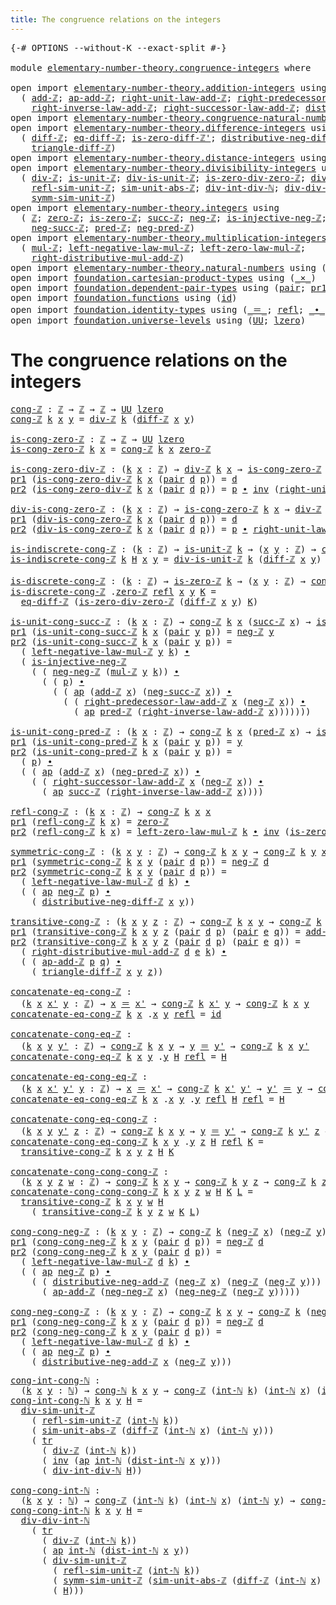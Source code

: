 ```yaml
---
title: The congruence relations on the integers
---
```


<pre class="Agda"><a id="66" class="Symbol">{-#</a> <a id="70" class="Keyword">OPTIONS</a> <a id="78" class="Pragma">--without-K</a> <a id="90" class="Pragma">--exact-split</a> <a id="104" class="Symbol">#-}</a>

<a id="109" class="Keyword">module</a> <a id="116" href="elementary-number-theory.congruence-integers.html" class="Module">elementary-number-theory.congruence-integers</a> <a id="161" class="Keyword">where</a>

<a id="168" class="Keyword">open</a> <a id="173" class="Keyword">import</a> <a id="180" href="elementary-number-theory.addition-integers.html" class="Module">elementary-number-theory.addition-integers</a> <a id="223" class="Keyword">using</a>
  <a id="231" class="Symbol">(</a> <a id="233" href="elementary-number-theory.addition-integers.html#1631" class="Function">add-ℤ</a><a id="238" class="Symbol">;</a> <a id="240" href="elementary-number-theory.addition-integers.html#1908" class="Function">ap-add-ℤ</a><a id="248" class="Symbol">;</a> <a id="250" href="elementary-number-theory.addition-integers.html#2174" class="Function">right-unit-law-add-ℤ</a><a id="270" class="Symbol">;</a> <a id="272" href="elementary-number-theory.addition-integers.html#3044" class="Function">right-predecessor-law-add-ℤ</a><a id="299" class="Symbol">;</a>
    <a id="305" href="elementary-number-theory.addition-integers.html#7811" class="Function">right-inverse-law-add-ℤ</a><a id="328" class="Symbol">;</a> <a id="330" href="elementary-number-theory.addition-integers.html#4142" class="Function">right-successor-law-add-ℤ</a><a id="355" class="Symbol">;</a> <a id="357" href="elementary-number-theory.addition-integers.html#10141" class="Function">distributive-neg-add-ℤ</a><a id="379" class="Symbol">)</a>
<a id="381" class="Keyword">open</a> <a id="386" class="Keyword">import</a> <a id="393" href="elementary-number-theory.congruence-natural-numbers.html" class="Module">elementary-number-theory.congruence-natural-numbers</a> <a id="445" class="Keyword">using</a> <a id="451" class="Symbol">(</a><a id="452" href="elementary-number-theory.congruence-natural-numbers.html#1610" class="Function">cong-ℕ</a><a id="458" class="Symbol">)</a>
<a id="460" class="Keyword">open</a> <a id="465" class="Keyword">import</a> <a id="472" href="elementary-number-theory.difference-integers.html" class="Module">elementary-number-theory.difference-integers</a> <a id="517" class="Keyword">using</a>
  <a id="525" class="Symbol">(</a> <a id="527" href="elementary-number-theory.difference-integers.html#1194" class="Function">diff-ℤ</a><a id="533" class="Symbol">;</a> <a id="535" href="elementary-number-theory.difference-integers.html#1357" class="Function">eq-diff-ℤ</a><a id="544" class="Symbol">;</a> <a id="546" href="elementary-number-theory.difference-integers.html#1640" class="Function">is-zero-diff-ℤ&#39;</a><a id="561" class="Symbol">;</a> <a id="563" href="elementary-number-theory.difference-integers.html#3106" class="Function">distributive-neg-diff-ℤ</a><a id="586" class="Symbol">;</a>
    <a id="592" href="elementary-number-theory.difference-integers.html#2767" class="Function">triangle-diff-ℤ</a><a id="607" class="Symbol">)</a>
<a id="609" class="Keyword">open</a> <a id="614" class="Keyword">import</a> <a id="621" href="elementary-number-theory.distance-integers.html" class="Module">elementary-number-theory.distance-integers</a> <a id="664" class="Keyword">using</a> <a id="670" class="Symbol">(</a><a id="671" href="elementary-number-theory.distance-integers.html#1151" class="Function">dist-int-ℕ</a><a id="681" class="Symbol">)</a>
<a id="683" class="Keyword">open</a> <a id="688" class="Keyword">import</a> <a id="695" href="elementary-number-theory.divisibility-integers.html" class="Module">elementary-number-theory.divisibility-integers</a> <a id="742" class="Keyword">using</a>
  <a id="750" class="Symbol">(</a> <a id="752" href="elementary-number-theory.divisibility-integers.html#2243" class="Function">div-ℤ</a><a id="757" class="Symbol">;</a> <a id="759" href="elementary-number-theory.divisibility-integers.html#5229" class="Function">is-unit-ℤ</a><a id="768" class="Symbol">;</a> <a id="770" href="elementary-number-theory.divisibility-integers.html#5454" class="Function">div-is-unit-ℤ</a><a id="783" class="Symbol">;</a> <a id="785" href="elementary-number-theory.divisibility-integers.html#3279" class="Function">is-zero-div-zero-ℤ</a><a id="803" class="Symbol">;</a> <a id="805" href="elementary-number-theory.divisibility-integers.html#16655" class="Function">div-sim-unit-ℤ</a><a id="819" class="Symbol">;</a>
    <a id="825" href="elementary-number-theory.divisibility-integers.html#12776" class="Function">refl-sim-unit-ℤ</a><a id="840" class="Symbol">;</a> <a id="842" href="elementary-number-theory.divisibility-integers.html#15585" class="Function">sim-unit-abs-ℤ</a><a id="856" class="Symbol">;</a> <a id="858" href="elementary-number-theory.divisibility-integers.html#4298" class="Function">div-int-div-ℕ</a><a id="871" class="Symbol">;</a> <a id="873" href="elementary-number-theory.divisibility-integers.html#4484" class="Function">div-div-int-ℕ</a><a id="886" class="Symbol">;</a>
    <a id="892" href="elementary-number-theory.divisibility-integers.html#13453" class="Function">symm-sim-unit-ℤ</a><a id="907" class="Symbol">)</a>
<a id="909" class="Keyword">open</a> <a id="914" class="Keyword">import</a> <a id="921" href="elementary-number-theory.integers.html" class="Module">elementary-number-theory.integers</a> <a id="955" class="Keyword">using</a>
  <a id="963" class="Symbol">(</a> <a id="965" href="elementary-number-theory.integers.html#2078" class="Function">ℤ</a><a id="966" class="Symbol">;</a> <a id="968" href="elementary-number-theory.integers.html#2321" class="Function">zero-ℤ</a><a id="974" class="Symbol">;</a> <a id="976" href="elementary-number-theory.integers.html#2357" class="Function">is-zero-ℤ</a><a id="985" class="Symbol">;</a> <a id="987" href="elementary-number-theory.integers.html#3662" class="Function">succ-ℤ</a><a id="993" class="Symbol">;</a> <a id="995" href="elementary-number-theory.integers.html#4087" class="Function">neg-ℤ</a><a id="1000" class="Symbol">;</a> <a id="1002" href="elementary-number-theory.integers.html#11558" class="Function">is-injective-neg-ℤ</a><a id="1020" class="Symbol">;</a> <a id="1022" href="elementary-number-theory.integers.html#6033" class="Function">neg-neg-ℤ</a><a id="1031" class="Symbol">;</a> <a id="1033" href="elementary-number-theory.integers.html#2696" class="Function">int-ℕ</a><a id="1038" class="Symbol">;</a>
    <a id="1044" href="elementary-number-theory.integers.html#6784" class="Function">neg-succ-ℤ</a><a id="1054" class="Symbol">;</a> <a id="1056" href="elementary-number-theory.integers.html#3815" class="Function">pred-ℤ</a><a id="1062" class="Symbol">;</a> <a id="1064" href="elementary-number-theory.integers.html#6585" class="Function">neg-pred-ℤ</a><a id="1074" class="Symbol">)</a>
<a id="1076" class="Keyword">open</a> <a id="1081" class="Keyword">import</a> <a id="1088" href="elementary-number-theory.multiplication-integers.html" class="Module">elementary-number-theory.multiplication-integers</a> <a id="1137" class="Keyword">using</a>
  <a id="1145" class="Symbol">(</a> <a id="1147" href="elementary-number-theory.multiplication-integers.html#2230" class="Function">mul-ℤ</a><a id="1152" class="Symbol">;</a> <a id="1154" href="elementary-number-theory.multiplication-integers.html#10574" class="Function">left-negative-law-mul-ℤ</a><a id="1177" class="Symbol">;</a> <a id="1179" href="elementary-number-theory.multiplication-integers.html#3455" class="Function">left-zero-law-mul-ℤ</a><a id="1198" class="Symbol">;</a>
    <a id="1204" href="elementary-number-theory.multiplication-integers.html#9607" class="Function">right-distributive-mul-add-ℤ</a><a id="1232" class="Symbol">)</a>
<a id="1234" class="Keyword">open</a> <a id="1239" class="Keyword">import</a> <a id="1246" href="elementary-number-theory.natural-numbers.html" class="Module">elementary-number-theory.natural-numbers</a> <a id="1287" class="Keyword">using</a> <a id="1293" class="Symbol">(</a><a id="1294" href="elementary-number-theory.natural-numbers.html#1548" class="Datatype">ℕ</a><a id="1295" class="Symbol">)</a>
<a id="1297" class="Keyword">open</a> <a id="1302" class="Keyword">import</a> <a id="1309" href="foundation.cartesian-product-types.html" class="Module">foundation.cartesian-product-types</a> <a id="1344" class="Keyword">using</a> <a id="1350" class="Symbol">(</a><a id="1351" href="foundation-core.cartesian-product-types.html#590" class="Function Operator">_×_</a><a id="1354" class="Symbol">)</a>
<a id="1356" class="Keyword">open</a> <a id="1361" class="Keyword">import</a> <a id="1368" href="foundation.dependent-pair-types.html" class="Module">foundation.dependent-pair-types</a> <a id="1400" class="Keyword">using</a> <a id="1406" class="Symbol">(</a><a id="1407" href="foundation-core.dependent-pair-types.html#588" class="InductiveConstructor">pair</a><a id="1411" class="Symbol">;</a> <a id="1413" href="foundation-core.dependent-pair-types.html#605" class="Field">pr1</a><a id="1416" class="Symbol">;</a> <a id="1418" href="foundation-core.dependent-pair-types.html#617" class="Field">pr2</a><a id="1421" class="Symbol">)</a>
<a id="1423" class="Keyword">open</a> <a id="1428" class="Keyword">import</a> <a id="1435" href="foundation.functions.html" class="Module">foundation.functions</a> <a id="1456" class="Keyword">using</a> <a id="1462" class="Symbol">(</a><a id="1463" href="foundation-core.functions.html#322" class="Function">id</a><a id="1465" class="Symbol">)</a>
<a id="1467" class="Keyword">open</a> <a id="1472" class="Keyword">import</a> <a id="1479" href="foundation.identity-types.html" class="Module">foundation.identity-types</a> <a id="1505" class="Keyword">using</a> <a id="1511" class="Symbol">(</a><a id="1512" href="foundation-core.identity-types.html#1865" class="Function Operator">_＝_</a><a id="1515" class="Symbol">;</a> <a id="1517" href="foundation-core.identity-types.html#1820" class="InductiveConstructor">refl</a><a id="1521" class="Symbol">;</a> <a id="1523" href="foundation-core.identity-types.html#2425" class="Function Operator">_∙_</a><a id="1526" class="Symbol">;</a> <a id="1528" href="foundation-core.identity-types.html#2729" class="Function">inv</a><a id="1531" class="Symbol">;</a> <a id="1533" href="foundation-core.identity-types.html#4003" class="Function">ap</a><a id="1535" class="Symbol">;</a> <a id="1537" href="foundation-core.identity-types.html#5702" class="Function">tr</a><a id="1539" class="Symbol">)</a>
<a id="1541" class="Keyword">open</a> <a id="1546" class="Keyword">import</a> <a id="1553" href="foundation.universe-levels.html" class="Module">foundation.universe-levels</a> <a id="1580" class="Keyword">using</a> <a id="1586" class="Symbol">(</a><a id="1587" href="foundation-core.universe-levels.html#235" class="Primitive">UU</a><a id="1589" class="Symbol">;</a> <a id="1591" href="Agda.Primitive.html#764" class="Primitive">lzero</a><a id="1596" class="Symbol">)</a>
</pre>
# The congruence relations on the integers

<pre class="Agda"><a id="cong-ℤ"></a><a id="1655" href="elementary-number-theory.congruence-integers.html#1655" class="Function">cong-ℤ</a> <a id="1662" class="Symbol">:</a> <a id="1664" href="elementary-number-theory.integers.html#2078" class="Function">ℤ</a> <a id="1666" class="Symbol">→</a> <a id="1668" href="elementary-number-theory.integers.html#2078" class="Function">ℤ</a> <a id="1670" class="Symbol">→</a> <a id="1672" href="elementary-number-theory.integers.html#2078" class="Function">ℤ</a> <a id="1674" class="Symbol">→</a> <a id="1676" href="foundation-core.universe-levels.html#235" class="Primitive">UU</a> <a id="1679" href="Agda.Primitive.html#764" class="Primitive">lzero</a>
<a id="1685" href="elementary-number-theory.congruence-integers.html#1655" class="Function">cong-ℤ</a> <a id="1692" href="elementary-number-theory.congruence-integers.html#1692" class="Bound">k</a> <a id="1694" href="elementary-number-theory.congruence-integers.html#1694" class="Bound">x</a> <a id="1696" href="elementary-number-theory.congruence-integers.html#1696" class="Bound">y</a> <a id="1698" class="Symbol">=</a> <a id="1700" href="elementary-number-theory.divisibility-integers.html#2243" class="Function">div-ℤ</a> <a id="1706" href="elementary-number-theory.congruence-integers.html#1692" class="Bound">k</a> <a id="1708" class="Symbol">(</a><a id="1709" href="elementary-number-theory.difference-integers.html#1194" class="Function">diff-ℤ</a> <a id="1716" href="elementary-number-theory.congruence-integers.html#1694" class="Bound">x</a> <a id="1718" href="elementary-number-theory.congruence-integers.html#1696" class="Bound">y</a><a id="1719" class="Symbol">)</a>

<a id="is-cong-zero-ℤ"></a><a id="1722" href="elementary-number-theory.congruence-integers.html#1722" class="Function">is-cong-zero-ℤ</a> <a id="1737" class="Symbol">:</a> <a id="1739" href="elementary-number-theory.integers.html#2078" class="Function">ℤ</a> <a id="1741" class="Symbol">→</a> <a id="1743" href="elementary-number-theory.integers.html#2078" class="Function">ℤ</a> <a id="1745" class="Symbol">→</a> <a id="1747" href="foundation-core.universe-levels.html#235" class="Primitive">UU</a> <a id="1750" href="Agda.Primitive.html#764" class="Primitive">lzero</a>
<a id="1756" href="elementary-number-theory.congruence-integers.html#1722" class="Function">is-cong-zero-ℤ</a> <a id="1771" href="elementary-number-theory.congruence-integers.html#1771" class="Bound">k</a> <a id="1773" href="elementary-number-theory.congruence-integers.html#1773" class="Bound">x</a> <a id="1775" class="Symbol">=</a> <a id="1777" href="elementary-number-theory.congruence-integers.html#1655" class="Function">cong-ℤ</a> <a id="1784" href="elementary-number-theory.congruence-integers.html#1771" class="Bound">k</a> <a id="1786" href="elementary-number-theory.congruence-integers.html#1773" class="Bound">x</a> <a id="1788" href="elementary-number-theory.integers.html#2321" class="Function">zero-ℤ</a>

<a id="is-cong-zero-div-ℤ"></a><a id="1796" href="elementary-number-theory.congruence-integers.html#1796" class="Function">is-cong-zero-div-ℤ</a> <a id="1815" class="Symbol">:</a> <a id="1817" class="Symbol">(</a><a id="1818" href="elementary-number-theory.congruence-integers.html#1818" class="Bound">k</a> <a id="1820" href="elementary-number-theory.congruence-integers.html#1820" class="Bound">x</a> <a id="1822" class="Symbol">:</a> <a id="1824" href="elementary-number-theory.integers.html#2078" class="Function">ℤ</a><a id="1825" class="Symbol">)</a> <a id="1827" class="Symbol">→</a> <a id="1829" href="elementary-number-theory.divisibility-integers.html#2243" class="Function">div-ℤ</a> <a id="1835" href="elementary-number-theory.congruence-integers.html#1818" class="Bound">k</a> <a id="1837" href="elementary-number-theory.congruence-integers.html#1820" class="Bound">x</a> <a id="1839" class="Symbol">→</a> <a id="1841" href="elementary-number-theory.congruence-integers.html#1722" class="Function">is-cong-zero-ℤ</a> <a id="1856" href="elementary-number-theory.congruence-integers.html#1818" class="Bound">k</a> <a id="1858" href="elementary-number-theory.congruence-integers.html#1820" class="Bound">x</a>
<a id="1860" href="foundation-core.dependent-pair-types.html#605" class="Field">pr1</a> <a id="1864" class="Symbol">(</a><a id="1865" href="elementary-number-theory.congruence-integers.html#1796" class="Function">is-cong-zero-div-ℤ</a> <a id="1884" href="elementary-number-theory.congruence-integers.html#1884" class="Bound">k</a> <a id="1886" href="elementary-number-theory.congruence-integers.html#1886" class="Bound">x</a> <a id="1888" class="Symbol">(</a><a id="1889" href="foundation-core.dependent-pair-types.html#588" class="InductiveConstructor">pair</a> <a id="1894" href="elementary-number-theory.congruence-integers.html#1894" class="Bound">d</a> <a id="1896" href="elementary-number-theory.congruence-integers.html#1896" class="Bound">p</a><a id="1897" class="Symbol">))</a> <a id="1900" class="Symbol">=</a> <a id="1902" href="elementary-number-theory.congruence-integers.html#1894" class="Bound">d</a>
<a id="1904" href="foundation-core.dependent-pair-types.html#617" class="Field">pr2</a> <a id="1908" class="Symbol">(</a><a id="1909" href="elementary-number-theory.congruence-integers.html#1796" class="Function">is-cong-zero-div-ℤ</a> <a id="1928" href="elementary-number-theory.congruence-integers.html#1928" class="Bound">k</a> <a id="1930" href="elementary-number-theory.congruence-integers.html#1930" class="Bound">x</a> <a id="1932" class="Symbol">(</a><a id="1933" href="foundation-core.dependent-pair-types.html#588" class="InductiveConstructor">pair</a> <a id="1938" href="elementary-number-theory.congruence-integers.html#1938" class="Bound">d</a> <a id="1940" href="elementary-number-theory.congruence-integers.html#1940" class="Bound">p</a><a id="1941" class="Symbol">))</a> <a id="1944" class="Symbol">=</a> <a id="1946" href="elementary-number-theory.congruence-integers.html#1940" class="Bound">p</a> <a id="1948" href="foundation-core.identity-types.html#2425" class="Function Operator">∙</a> <a id="1950" href="foundation-core.identity-types.html#2729" class="Function">inv</a> <a id="1954" class="Symbol">(</a><a id="1955" href="elementary-number-theory.addition-integers.html#2174" class="Function">right-unit-law-add-ℤ</a> <a id="1976" href="elementary-number-theory.congruence-integers.html#1930" class="Bound">x</a><a id="1977" class="Symbol">)</a>

<a id="div-is-cong-zero-ℤ"></a><a id="1980" href="elementary-number-theory.congruence-integers.html#1980" class="Function">div-is-cong-zero-ℤ</a> <a id="1999" class="Symbol">:</a> <a id="2001" class="Symbol">(</a><a id="2002" href="elementary-number-theory.congruence-integers.html#2002" class="Bound">k</a> <a id="2004" href="elementary-number-theory.congruence-integers.html#2004" class="Bound">x</a> <a id="2006" class="Symbol">:</a> <a id="2008" href="elementary-number-theory.integers.html#2078" class="Function">ℤ</a><a id="2009" class="Symbol">)</a> <a id="2011" class="Symbol">→</a> <a id="2013" href="elementary-number-theory.congruence-integers.html#1722" class="Function">is-cong-zero-ℤ</a> <a id="2028" href="elementary-number-theory.congruence-integers.html#2002" class="Bound">k</a> <a id="2030" href="elementary-number-theory.congruence-integers.html#2004" class="Bound">x</a> <a id="2032" class="Symbol">→</a> <a id="2034" href="elementary-number-theory.divisibility-integers.html#2243" class="Function">div-ℤ</a> <a id="2040" href="elementary-number-theory.congruence-integers.html#2002" class="Bound">k</a> <a id="2042" href="elementary-number-theory.congruence-integers.html#2004" class="Bound">x</a>
<a id="2044" href="foundation-core.dependent-pair-types.html#605" class="Field">pr1</a> <a id="2048" class="Symbol">(</a><a id="2049" href="elementary-number-theory.congruence-integers.html#1980" class="Function">div-is-cong-zero-ℤ</a> <a id="2068" href="elementary-number-theory.congruence-integers.html#2068" class="Bound">k</a> <a id="2070" href="elementary-number-theory.congruence-integers.html#2070" class="Bound">x</a> <a id="2072" class="Symbol">(</a><a id="2073" href="foundation-core.dependent-pair-types.html#588" class="InductiveConstructor">pair</a> <a id="2078" href="elementary-number-theory.congruence-integers.html#2078" class="Bound">d</a> <a id="2080" href="elementary-number-theory.congruence-integers.html#2080" class="Bound">p</a><a id="2081" class="Symbol">))</a> <a id="2084" class="Symbol">=</a> <a id="2086" href="elementary-number-theory.congruence-integers.html#2078" class="Bound">d</a>
<a id="2088" href="foundation-core.dependent-pair-types.html#617" class="Field">pr2</a> <a id="2092" class="Symbol">(</a><a id="2093" href="elementary-number-theory.congruence-integers.html#1980" class="Function">div-is-cong-zero-ℤ</a> <a id="2112" href="elementary-number-theory.congruence-integers.html#2112" class="Bound">k</a> <a id="2114" href="elementary-number-theory.congruence-integers.html#2114" class="Bound">x</a> <a id="2116" class="Symbol">(</a><a id="2117" href="foundation-core.dependent-pair-types.html#588" class="InductiveConstructor">pair</a> <a id="2122" href="elementary-number-theory.congruence-integers.html#2122" class="Bound">d</a> <a id="2124" href="elementary-number-theory.congruence-integers.html#2124" class="Bound">p</a><a id="2125" class="Symbol">))</a> <a id="2128" class="Symbol">=</a> <a id="2130" href="elementary-number-theory.congruence-integers.html#2124" class="Bound">p</a> <a id="2132" href="foundation-core.identity-types.html#2425" class="Function Operator">∙</a> <a id="2134" href="elementary-number-theory.addition-integers.html#2174" class="Function">right-unit-law-add-ℤ</a> <a id="2155" href="elementary-number-theory.congruence-integers.html#2114" class="Bound">x</a>

<a id="is-indiscrete-cong-ℤ"></a><a id="2158" href="elementary-number-theory.congruence-integers.html#2158" class="Function">is-indiscrete-cong-ℤ</a> <a id="2179" class="Symbol">:</a> <a id="2181" class="Symbol">(</a><a id="2182" href="elementary-number-theory.congruence-integers.html#2182" class="Bound">k</a> <a id="2184" class="Symbol">:</a> <a id="2186" href="elementary-number-theory.integers.html#2078" class="Function">ℤ</a><a id="2187" class="Symbol">)</a> <a id="2189" class="Symbol">→</a> <a id="2191" href="elementary-number-theory.divisibility-integers.html#5229" class="Function">is-unit-ℤ</a> <a id="2201" href="elementary-number-theory.congruence-integers.html#2182" class="Bound">k</a> <a id="2203" class="Symbol">→</a> <a id="2205" class="Symbol">(</a><a id="2206" href="elementary-number-theory.congruence-integers.html#2206" class="Bound">x</a> <a id="2208" href="elementary-number-theory.congruence-integers.html#2208" class="Bound">y</a> <a id="2210" class="Symbol">:</a> <a id="2212" href="elementary-number-theory.integers.html#2078" class="Function">ℤ</a><a id="2213" class="Symbol">)</a> <a id="2215" class="Symbol">→</a> <a id="2217" href="elementary-number-theory.congruence-integers.html#1655" class="Function">cong-ℤ</a> <a id="2224" href="elementary-number-theory.congruence-integers.html#2182" class="Bound">k</a> <a id="2226" href="elementary-number-theory.congruence-integers.html#2206" class="Bound">x</a> <a id="2228" href="elementary-number-theory.congruence-integers.html#2208" class="Bound">y</a>
<a id="2230" href="elementary-number-theory.congruence-integers.html#2158" class="Function">is-indiscrete-cong-ℤ</a> <a id="2251" href="elementary-number-theory.congruence-integers.html#2251" class="Bound">k</a> <a id="2253" href="elementary-number-theory.congruence-integers.html#2253" class="Bound">H</a> <a id="2255" href="elementary-number-theory.congruence-integers.html#2255" class="Bound">x</a> <a id="2257" href="elementary-number-theory.congruence-integers.html#2257" class="Bound">y</a> <a id="2259" class="Symbol">=</a> <a id="2261" href="elementary-number-theory.divisibility-integers.html#5454" class="Function">div-is-unit-ℤ</a> <a id="2275" href="elementary-number-theory.congruence-integers.html#2251" class="Bound">k</a> <a id="2277" class="Symbol">(</a><a id="2278" href="elementary-number-theory.difference-integers.html#1194" class="Function">diff-ℤ</a> <a id="2285" href="elementary-number-theory.congruence-integers.html#2255" class="Bound">x</a> <a id="2287" href="elementary-number-theory.congruence-integers.html#2257" class="Bound">y</a><a id="2288" class="Symbol">)</a> <a id="2290" href="elementary-number-theory.congruence-integers.html#2253" class="Bound">H</a>

<a id="is-discrete-cong-ℤ"></a><a id="2293" href="elementary-number-theory.congruence-integers.html#2293" class="Function">is-discrete-cong-ℤ</a> <a id="2312" class="Symbol">:</a> <a id="2314" class="Symbol">(</a><a id="2315" href="elementary-number-theory.congruence-integers.html#2315" class="Bound">k</a> <a id="2317" class="Symbol">:</a> <a id="2319" href="elementary-number-theory.integers.html#2078" class="Function">ℤ</a><a id="2320" class="Symbol">)</a> <a id="2322" class="Symbol">→</a> <a id="2324" href="elementary-number-theory.integers.html#2357" class="Function">is-zero-ℤ</a> <a id="2334" href="elementary-number-theory.congruence-integers.html#2315" class="Bound">k</a> <a id="2336" class="Symbol">→</a> <a id="2338" class="Symbol">(</a><a id="2339" href="elementary-number-theory.congruence-integers.html#2339" class="Bound">x</a> <a id="2341" href="elementary-number-theory.congruence-integers.html#2341" class="Bound">y</a> <a id="2343" class="Symbol">:</a> <a id="2345" href="elementary-number-theory.integers.html#2078" class="Function">ℤ</a><a id="2346" class="Symbol">)</a> <a id="2348" class="Symbol">→</a> <a id="2350" href="elementary-number-theory.congruence-integers.html#1655" class="Function">cong-ℤ</a> <a id="2357" href="elementary-number-theory.congruence-integers.html#2315" class="Bound">k</a> <a id="2359" href="elementary-number-theory.congruence-integers.html#2339" class="Bound">x</a> <a id="2361" href="elementary-number-theory.congruence-integers.html#2341" class="Bound">y</a> <a id="2363" class="Symbol">→</a> <a id="2365" href="elementary-number-theory.congruence-integers.html#2339" class="Bound">x</a> <a id="2367" href="foundation-core.identity-types.html#1865" class="Function Operator">＝</a> <a id="2369" href="elementary-number-theory.congruence-integers.html#2341" class="Bound">y</a>
<a id="2371" href="elementary-number-theory.congruence-integers.html#2293" class="Function">is-discrete-cong-ℤ</a> <a id="2390" class="DottedPattern Symbol">.</a><a id="2391" href="elementary-number-theory.integers.html#2321" class="DottedPattern Function">zero-ℤ</a> <a id="2398" href="foundation-core.identity-types.html#1820" class="InductiveConstructor">refl</a> <a id="2403" href="elementary-number-theory.congruence-integers.html#2403" class="Bound">x</a> <a id="2405" href="elementary-number-theory.congruence-integers.html#2405" class="Bound">y</a> <a id="2407" href="elementary-number-theory.congruence-integers.html#2407" class="Bound">K</a> <a id="2409" class="Symbol">=</a>
  <a id="2413" href="elementary-number-theory.difference-integers.html#1357" class="Function">eq-diff-ℤ</a> <a id="2423" class="Symbol">(</a><a id="2424" href="elementary-number-theory.divisibility-integers.html#3279" class="Function">is-zero-div-zero-ℤ</a> <a id="2443" class="Symbol">(</a><a id="2444" href="elementary-number-theory.difference-integers.html#1194" class="Function">diff-ℤ</a> <a id="2451" href="elementary-number-theory.congruence-integers.html#2403" class="Bound">x</a> <a id="2453" href="elementary-number-theory.congruence-integers.html#2405" class="Bound">y</a><a id="2454" class="Symbol">)</a> <a id="2456" href="elementary-number-theory.congruence-integers.html#2407" class="Bound">K</a><a id="2457" class="Symbol">)</a>

<a id="is-unit-cong-succ-ℤ"></a><a id="2460" href="elementary-number-theory.congruence-integers.html#2460" class="Function">is-unit-cong-succ-ℤ</a> <a id="2480" class="Symbol">:</a> <a id="2482" class="Symbol">(</a><a id="2483" href="elementary-number-theory.congruence-integers.html#2483" class="Bound">k</a> <a id="2485" href="elementary-number-theory.congruence-integers.html#2485" class="Bound">x</a> <a id="2487" class="Symbol">:</a> <a id="2489" href="elementary-number-theory.integers.html#2078" class="Function">ℤ</a><a id="2490" class="Symbol">)</a> <a id="2492" class="Symbol">→</a> <a id="2494" href="elementary-number-theory.congruence-integers.html#1655" class="Function">cong-ℤ</a> <a id="2501" href="elementary-number-theory.congruence-integers.html#2483" class="Bound">k</a> <a id="2503" href="elementary-number-theory.congruence-integers.html#2485" class="Bound">x</a> <a id="2505" class="Symbol">(</a><a id="2506" href="elementary-number-theory.integers.html#3662" class="Function">succ-ℤ</a> <a id="2513" href="elementary-number-theory.congruence-integers.html#2485" class="Bound">x</a><a id="2514" class="Symbol">)</a> <a id="2516" class="Symbol">→</a> <a id="2518" href="elementary-number-theory.divisibility-integers.html#5229" class="Function">is-unit-ℤ</a> <a id="2528" href="elementary-number-theory.congruence-integers.html#2483" class="Bound">k</a>
<a id="2530" href="foundation-core.dependent-pair-types.html#605" class="Field">pr1</a> <a id="2534" class="Symbol">(</a><a id="2535" href="elementary-number-theory.congruence-integers.html#2460" class="Function">is-unit-cong-succ-ℤ</a> <a id="2555" href="elementary-number-theory.congruence-integers.html#2555" class="Bound">k</a> <a id="2557" href="elementary-number-theory.congruence-integers.html#2557" class="Bound">x</a> <a id="2559" class="Symbol">(</a><a id="2560" href="foundation-core.dependent-pair-types.html#588" class="InductiveConstructor">pair</a> <a id="2565" href="elementary-number-theory.congruence-integers.html#2565" class="Bound">y</a> <a id="2567" href="elementary-number-theory.congruence-integers.html#2567" class="Bound">p</a><a id="2568" class="Symbol">))</a> <a id="2571" class="Symbol">=</a> <a id="2573" href="elementary-number-theory.integers.html#4087" class="Function">neg-ℤ</a> <a id="2579" href="elementary-number-theory.congruence-integers.html#2565" class="Bound">y</a>
<a id="2581" href="foundation-core.dependent-pair-types.html#617" class="Field">pr2</a> <a id="2585" class="Symbol">(</a><a id="2586" href="elementary-number-theory.congruence-integers.html#2460" class="Function">is-unit-cong-succ-ℤ</a> <a id="2606" href="elementary-number-theory.congruence-integers.html#2606" class="Bound">k</a> <a id="2608" href="elementary-number-theory.congruence-integers.html#2608" class="Bound">x</a> <a id="2610" class="Symbol">(</a><a id="2611" href="foundation-core.dependent-pair-types.html#588" class="InductiveConstructor">pair</a> <a id="2616" href="elementary-number-theory.congruence-integers.html#2616" class="Bound">y</a> <a id="2618" href="elementary-number-theory.congruence-integers.html#2618" class="Bound">p</a><a id="2619" class="Symbol">))</a> <a id="2622" class="Symbol">=</a>
  <a id="2626" class="Symbol">(</a> <a id="2628" href="elementary-number-theory.multiplication-integers.html#10574" class="Function">left-negative-law-mul-ℤ</a> <a id="2652" href="elementary-number-theory.congruence-integers.html#2616" class="Bound">y</a> <a id="2654" href="elementary-number-theory.congruence-integers.html#2606" class="Bound">k</a><a id="2655" class="Symbol">)</a> <a id="2657" href="foundation-core.identity-types.html#2425" class="Function Operator">∙</a>
  <a id="2661" class="Symbol">(</a> <a id="2663" href="elementary-number-theory.integers.html#11558" class="Function">is-injective-neg-ℤ</a>
    <a id="2686" class="Symbol">(</a> <a id="2688" class="Symbol">(</a> <a id="2690" href="elementary-number-theory.integers.html#6033" class="Function">neg-neg-ℤ</a> <a id="2700" class="Symbol">(</a><a id="2701" href="elementary-number-theory.multiplication-integers.html#2230" class="Function">mul-ℤ</a> <a id="2707" href="elementary-number-theory.congruence-integers.html#2616" class="Bound">y</a> <a id="2709" href="elementary-number-theory.congruence-integers.html#2606" class="Bound">k</a><a id="2710" class="Symbol">))</a> <a id="2713" href="foundation-core.identity-types.html#2425" class="Function Operator">∙</a>
      <a id="2721" class="Symbol">(</a> <a id="2723" class="Symbol">(</a> <a id="2725" href="elementary-number-theory.congruence-integers.html#2618" class="Bound">p</a><a id="2726" class="Symbol">)</a> <a id="2728" href="foundation-core.identity-types.html#2425" class="Function Operator">∙</a>
        <a id="2738" class="Symbol">(</a> <a id="2740" class="Symbol">(</a> <a id="2742" href="foundation-core.identity-types.html#4003" class="Function">ap</a> <a id="2745" class="Symbol">(</a><a id="2746" href="elementary-number-theory.addition-integers.html#1631" class="Function">add-ℤ</a> <a id="2752" href="elementary-number-theory.congruence-integers.html#2608" class="Bound">x</a><a id="2753" class="Symbol">)</a> <a id="2755" class="Symbol">(</a><a id="2756" href="elementary-number-theory.integers.html#6784" class="Function">neg-succ-ℤ</a> <a id="2767" href="elementary-number-theory.congruence-integers.html#2608" class="Bound">x</a><a id="2768" class="Symbol">))</a> <a id="2771" href="foundation-core.identity-types.html#2425" class="Function Operator">∙</a>
          <a id="2783" class="Symbol">(</a> <a id="2785" class="Symbol">(</a> <a id="2787" href="elementary-number-theory.addition-integers.html#3044" class="Function">right-predecessor-law-add-ℤ</a> <a id="2815" href="elementary-number-theory.congruence-integers.html#2608" class="Bound">x</a> <a id="2817" class="Symbol">(</a><a id="2818" href="elementary-number-theory.integers.html#4087" class="Function">neg-ℤ</a> <a id="2824" href="elementary-number-theory.congruence-integers.html#2608" class="Bound">x</a><a id="2825" class="Symbol">))</a> <a id="2828" href="foundation-core.identity-types.html#2425" class="Function Operator">∙</a>
            <a id="2842" class="Symbol">(</a> <a id="2844" href="foundation-core.identity-types.html#4003" class="Function">ap</a> <a id="2847" href="elementary-number-theory.integers.html#3815" class="Function">pred-ℤ</a> <a id="2854" class="Symbol">(</a><a id="2855" href="elementary-number-theory.addition-integers.html#7811" class="Function">right-inverse-law-add-ℤ</a> <a id="2879" href="elementary-number-theory.congruence-integers.html#2608" class="Bound">x</a><a id="2880" class="Symbol">)))))))</a>

<a id="is-unit-cong-pred-ℤ"></a><a id="2889" href="elementary-number-theory.congruence-integers.html#2889" class="Function">is-unit-cong-pred-ℤ</a> <a id="2909" class="Symbol">:</a> <a id="2911" class="Symbol">(</a><a id="2912" href="elementary-number-theory.congruence-integers.html#2912" class="Bound">k</a> <a id="2914" href="elementary-number-theory.congruence-integers.html#2914" class="Bound">x</a> <a id="2916" class="Symbol">:</a> <a id="2918" href="elementary-number-theory.integers.html#2078" class="Function">ℤ</a><a id="2919" class="Symbol">)</a> <a id="2921" class="Symbol">→</a> <a id="2923" href="elementary-number-theory.congruence-integers.html#1655" class="Function">cong-ℤ</a> <a id="2930" href="elementary-number-theory.congruence-integers.html#2912" class="Bound">k</a> <a id="2932" href="elementary-number-theory.congruence-integers.html#2914" class="Bound">x</a> <a id="2934" class="Symbol">(</a><a id="2935" href="elementary-number-theory.integers.html#3815" class="Function">pred-ℤ</a> <a id="2942" href="elementary-number-theory.congruence-integers.html#2914" class="Bound">x</a><a id="2943" class="Symbol">)</a> <a id="2945" class="Symbol">→</a> <a id="2947" href="elementary-number-theory.divisibility-integers.html#5229" class="Function">is-unit-ℤ</a> <a id="2957" href="elementary-number-theory.congruence-integers.html#2912" class="Bound">k</a>
<a id="2959" href="foundation-core.dependent-pair-types.html#605" class="Field">pr1</a> <a id="2963" class="Symbol">(</a><a id="2964" href="elementary-number-theory.congruence-integers.html#2889" class="Function">is-unit-cong-pred-ℤ</a> <a id="2984" href="elementary-number-theory.congruence-integers.html#2984" class="Bound">k</a> <a id="2986" href="elementary-number-theory.congruence-integers.html#2986" class="Bound">x</a> <a id="2988" class="Symbol">(</a><a id="2989" href="foundation-core.dependent-pair-types.html#588" class="InductiveConstructor">pair</a> <a id="2994" href="elementary-number-theory.congruence-integers.html#2994" class="Bound">y</a> <a id="2996" href="elementary-number-theory.congruence-integers.html#2996" class="Bound">p</a><a id="2997" class="Symbol">))</a> <a id="3000" class="Symbol">=</a> <a id="3002" href="elementary-number-theory.congruence-integers.html#2994" class="Bound">y</a>
<a id="3004" href="foundation-core.dependent-pair-types.html#617" class="Field">pr2</a> <a id="3008" class="Symbol">(</a><a id="3009" href="elementary-number-theory.congruence-integers.html#2889" class="Function">is-unit-cong-pred-ℤ</a> <a id="3029" href="elementary-number-theory.congruence-integers.html#3029" class="Bound">k</a> <a id="3031" href="elementary-number-theory.congruence-integers.html#3031" class="Bound">x</a> <a id="3033" class="Symbol">(</a><a id="3034" href="foundation-core.dependent-pair-types.html#588" class="InductiveConstructor">pair</a> <a id="3039" href="elementary-number-theory.congruence-integers.html#3039" class="Bound">y</a> <a id="3041" href="elementary-number-theory.congruence-integers.html#3041" class="Bound">p</a><a id="3042" class="Symbol">))</a> <a id="3045" class="Symbol">=</a>
  <a id="3049" class="Symbol">(</a> <a id="3051" href="elementary-number-theory.congruence-integers.html#3041" class="Bound">p</a><a id="3052" class="Symbol">)</a> <a id="3054" href="foundation-core.identity-types.html#2425" class="Function Operator">∙</a>
  <a id="3058" class="Symbol">(</a> <a id="3060" class="Symbol">(</a> <a id="3062" href="foundation-core.identity-types.html#4003" class="Function">ap</a> <a id="3065" class="Symbol">(</a><a id="3066" href="elementary-number-theory.addition-integers.html#1631" class="Function">add-ℤ</a> <a id="3072" href="elementary-number-theory.congruence-integers.html#3031" class="Bound">x</a><a id="3073" class="Symbol">)</a> <a id="3075" class="Symbol">(</a><a id="3076" href="elementary-number-theory.integers.html#6585" class="Function">neg-pred-ℤ</a> <a id="3087" href="elementary-number-theory.congruence-integers.html#3031" class="Bound">x</a><a id="3088" class="Symbol">))</a> <a id="3091" href="foundation-core.identity-types.html#2425" class="Function Operator">∙</a>
    <a id="3097" class="Symbol">(</a> <a id="3099" class="Symbol">(</a> <a id="3101" href="elementary-number-theory.addition-integers.html#4142" class="Function">right-successor-law-add-ℤ</a> <a id="3127" href="elementary-number-theory.congruence-integers.html#3031" class="Bound">x</a> <a id="3129" class="Symbol">(</a><a id="3130" href="elementary-number-theory.integers.html#4087" class="Function">neg-ℤ</a> <a id="3136" href="elementary-number-theory.congruence-integers.html#3031" class="Bound">x</a><a id="3137" class="Symbol">))</a> <a id="3140" href="foundation-core.identity-types.html#2425" class="Function Operator">∙</a>
      <a id="3148" class="Symbol">(</a> <a id="3150" href="foundation-core.identity-types.html#4003" class="Function">ap</a> <a id="3153" href="elementary-number-theory.integers.html#3662" class="Function">succ-ℤ</a> <a id="3160" class="Symbol">(</a><a id="3161" href="elementary-number-theory.addition-integers.html#7811" class="Function">right-inverse-law-add-ℤ</a> <a id="3185" href="elementary-number-theory.congruence-integers.html#3031" class="Bound">x</a><a id="3186" class="Symbol">))))</a>

<a id="refl-cong-ℤ"></a><a id="3192" href="elementary-number-theory.congruence-integers.html#3192" class="Function">refl-cong-ℤ</a> <a id="3204" class="Symbol">:</a> <a id="3206" class="Symbol">(</a><a id="3207" href="elementary-number-theory.congruence-integers.html#3207" class="Bound">k</a> <a id="3209" href="elementary-number-theory.congruence-integers.html#3209" class="Bound">x</a> <a id="3211" class="Symbol">:</a> <a id="3213" href="elementary-number-theory.integers.html#2078" class="Function">ℤ</a><a id="3214" class="Symbol">)</a> <a id="3216" class="Symbol">→</a> <a id="3218" href="elementary-number-theory.congruence-integers.html#1655" class="Function">cong-ℤ</a> <a id="3225" href="elementary-number-theory.congruence-integers.html#3207" class="Bound">k</a> <a id="3227" href="elementary-number-theory.congruence-integers.html#3209" class="Bound">x</a> <a id="3229" href="elementary-number-theory.congruence-integers.html#3209" class="Bound">x</a>
<a id="3231" href="foundation-core.dependent-pair-types.html#605" class="Field">pr1</a> <a id="3235" class="Symbol">(</a><a id="3236" href="elementary-number-theory.congruence-integers.html#3192" class="Function">refl-cong-ℤ</a> <a id="3248" href="elementary-number-theory.congruence-integers.html#3248" class="Bound">k</a> <a id="3250" href="elementary-number-theory.congruence-integers.html#3250" class="Bound">x</a><a id="3251" class="Symbol">)</a> <a id="3253" class="Symbol">=</a> <a id="3255" href="elementary-number-theory.integers.html#2321" class="Function">zero-ℤ</a>
<a id="3262" href="foundation-core.dependent-pair-types.html#617" class="Field">pr2</a> <a id="3266" class="Symbol">(</a><a id="3267" href="elementary-number-theory.congruence-integers.html#3192" class="Function">refl-cong-ℤ</a> <a id="3279" href="elementary-number-theory.congruence-integers.html#3279" class="Bound">k</a> <a id="3281" href="elementary-number-theory.congruence-integers.html#3281" class="Bound">x</a><a id="3282" class="Symbol">)</a> <a id="3284" class="Symbol">=</a> <a id="3286" href="elementary-number-theory.multiplication-integers.html#3455" class="Function">left-zero-law-mul-ℤ</a> <a id="3306" href="elementary-number-theory.congruence-integers.html#3279" class="Bound">k</a> <a id="3308" href="foundation-core.identity-types.html#2425" class="Function Operator">∙</a> <a id="3310" href="foundation-core.identity-types.html#2729" class="Function">inv</a> <a id="3314" class="Symbol">(</a><a id="3315" href="elementary-number-theory.difference-integers.html#1640" class="Function">is-zero-diff-ℤ&#39;</a> <a id="3331" href="elementary-number-theory.congruence-integers.html#3281" class="Bound">x</a><a id="3332" class="Symbol">)</a>

<a id="symmetric-cong-ℤ"></a><a id="3335" href="elementary-number-theory.congruence-integers.html#3335" class="Function">symmetric-cong-ℤ</a> <a id="3352" class="Symbol">:</a> <a id="3354" class="Symbol">(</a><a id="3355" href="elementary-number-theory.congruence-integers.html#3355" class="Bound">k</a> <a id="3357" href="elementary-number-theory.congruence-integers.html#3357" class="Bound">x</a> <a id="3359" href="elementary-number-theory.congruence-integers.html#3359" class="Bound">y</a> <a id="3361" class="Symbol">:</a> <a id="3363" href="elementary-number-theory.integers.html#2078" class="Function">ℤ</a><a id="3364" class="Symbol">)</a> <a id="3366" class="Symbol">→</a> <a id="3368" href="elementary-number-theory.congruence-integers.html#1655" class="Function">cong-ℤ</a> <a id="3375" href="elementary-number-theory.congruence-integers.html#3355" class="Bound">k</a> <a id="3377" href="elementary-number-theory.congruence-integers.html#3357" class="Bound">x</a> <a id="3379" href="elementary-number-theory.congruence-integers.html#3359" class="Bound">y</a> <a id="3381" class="Symbol">→</a> <a id="3383" href="elementary-number-theory.congruence-integers.html#1655" class="Function">cong-ℤ</a> <a id="3390" href="elementary-number-theory.congruence-integers.html#3355" class="Bound">k</a> <a id="3392" href="elementary-number-theory.congruence-integers.html#3359" class="Bound">y</a> <a id="3394" href="elementary-number-theory.congruence-integers.html#3357" class="Bound">x</a>
<a id="3396" href="foundation-core.dependent-pair-types.html#605" class="Field">pr1</a> <a id="3400" class="Symbol">(</a><a id="3401" href="elementary-number-theory.congruence-integers.html#3335" class="Function">symmetric-cong-ℤ</a> <a id="3418" href="elementary-number-theory.congruence-integers.html#3418" class="Bound">k</a> <a id="3420" href="elementary-number-theory.congruence-integers.html#3420" class="Bound">x</a> <a id="3422" href="elementary-number-theory.congruence-integers.html#3422" class="Bound">y</a> <a id="3424" class="Symbol">(</a><a id="3425" href="foundation-core.dependent-pair-types.html#588" class="InductiveConstructor">pair</a> <a id="3430" href="elementary-number-theory.congruence-integers.html#3430" class="Bound">d</a> <a id="3432" href="elementary-number-theory.congruence-integers.html#3432" class="Bound">p</a><a id="3433" class="Symbol">))</a> <a id="3436" class="Symbol">=</a> <a id="3438" href="elementary-number-theory.integers.html#4087" class="Function">neg-ℤ</a> <a id="3444" href="elementary-number-theory.congruence-integers.html#3430" class="Bound">d</a>
<a id="3446" href="foundation-core.dependent-pair-types.html#617" class="Field">pr2</a> <a id="3450" class="Symbol">(</a><a id="3451" href="elementary-number-theory.congruence-integers.html#3335" class="Function">symmetric-cong-ℤ</a> <a id="3468" href="elementary-number-theory.congruence-integers.html#3468" class="Bound">k</a> <a id="3470" href="elementary-number-theory.congruence-integers.html#3470" class="Bound">x</a> <a id="3472" href="elementary-number-theory.congruence-integers.html#3472" class="Bound">y</a> <a id="3474" class="Symbol">(</a><a id="3475" href="foundation-core.dependent-pair-types.html#588" class="InductiveConstructor">pair</a> <a id="3480" href="elementary-number-theory.congruence-integers.html#3480" class="Bound">d</a> <a id="3482" href="elementary-number-theory.congruence-integers.html#3482" class="Bound">p</a><a id="3483" class="Symbol">))</a> <a id="3486" class="Symbol">=</a>
  <a id="3490" class="Symbol">(</a> <a id="3492" href="elementary-number-theory.multiplication-integers.html#10574" class="Function">left-negative-law-mul-ℤ</a> <a id="3516" href="elementary-number-theory.congruence-integers.html#3480" class="Bound">d</a> <a id="3518" href="elementary-number-theory.congruence-integers.html#3468" class="Bound">k</a><a id="3519" class="Symbol">)</a> <a id="3521" href="foundation-core.identity-types.html#2425" class="Function Operator">∙</a>
  <a id="3525" class="Symbol">(</a> <a id="3527" class="Symbol">(</a> <a id="3529" href="foundation-core.identity-types.html#4003" class="Function">ap</a> <a id="3532" href="elementary-number-theory.integers.html#4087" class="Function">neg-ℤ</a> <a id="3538" href="elementary-number-theory.congruence-integers.html#3482" class="Bound">p</a><a id="3539" class="Symbol">)</a> <a id="3541" href="foundation-core.identity-types.html#2425" class="Function Operator">∙</a>
    <a id="3547" class="Symbol">(</a> <a id="3549" href="elementary-number-theory.difference-integers.html#3106" class="Function">distributive-neg-diff-ℤ</a> <a id="3573" href="elementary-number-theory.congruence-integers.html#3470" class="Bound">x</a> <a id="3575" href="elementary-number-theory.congruence-integers.html#3472" class="Bound">y</a><a id="3576" class="Symbol">))</a>

<a id="transitive-cong-ℤ"></a><a id="3580" href="elementary-number-theory.congruence-integers.html#3580" class="Function">transitive-cong-ℤ</a> <a id="3598" class="Symbol">:</a> <a id="3600" class="Symbol">(</a><a id="3601" href="elementary-number-theory.congruence-integers.html#3601" class="Bound">k</a> <a id="3603" href="elementary-number-theory.congruence-integers.html#3603" class="Bound">x</a> <a id="3605" href="elementary-number-theory.congruence-integers.html#3605" class="Bound">y</a> <a id="3607" href="elementary-number-theory.congruence-integers.html#3607" class="Bound">z</a> <a id="3609" class="Symbol">:</a> <a id="3611" href="elementary-number-theory.integers.html#2078" class="Function">ℤ</a><a id="3612" class="Symbol">)</a> <a id="3614" class="Symbol">→</a> <a id="3616" href="elementary-number-theory.congruence-integers.html#1655" class="Function">cong-ℤ</a> <a id="3623" href="elementary-number-theory.congruence-integers.html#3601" class="Bound">k</a> <a id="3625" href="elementary-number-theory.congruence-integers.html#3603" class="Bound">x</a> <a id="3627" href="elementary-number-theory.congruence-integers.html#3605" class="Bound">y</a> <a id="3629" class="Symbol">→</a> <a id="3631" href="elementary-number-theory.congruence-integers.html#1655" class="Function">cong-ℤ</a> <a id="3638" href="elementary-number-theory.congruence-integers.html#3601" class="Bound">k</a> <a id="3640" href="elementary-number-theory.congruence-integers.html#3605" class="Bound">y</a> <a id="3642" href="elementary-number-theory.congruence-integers.html#3607" class="Bound">z</a> <a id="3644" class="Symbol">→</a> <a id="3646" href="elementary-number-theory.congruence-integers.html#1655" class="Function">cong-ℤ</a> <a id="3653" href="elementary-number-theory.congruence-integers.html#3601" class="Bound">k</a> <a id="3655" href="elementary-number-theory.congruence-integers.html#3603" class="Bound">x</a> <a id="3657" href="elementary-number-theory.congruence-integers.html#3607" class="Bound">z</a>
<a id="3659" href="foundation-core.dependent-pair-types.html#605" class="Field">pr1</a> <a id="3663" class="Symbol">(</a><a id="3664" href="elementary-number-theory.congruence-integers.html#3580" class="Function">transitive-cong-ℤ</a> <a id="3682" href="elementary-number-theory.congruence-integers.html#3682" class="Bound">k</a> <a id="3684" href="elementary-number-theory.congruence-integers.html#3684" class="Bound">x</a> <a id="3686" href="elementary-number-theory.congruence-integers.html#3686" class="Bound">y</a> <a id="3688" href="elementary-number-theory.congruence-integers.html#3688" class="Bound">z</a> <a id="3690" class="Symbol">(</a><a id="3691" href="foundation-core.dependent-pair-types.html#588" class="InductiveConstructor">pair</a> <a id="3696" href="elementary-number-theory.congruence-integers.html#3696" class="Bound">d</a> <a id="3698" href="elementary-number-theory.congruence-integers.html#3698" class="Bound">p</a><a id="3699" class="Symbol">)</a> <a id="3701" class="Symbol">(</a><a id="3702" href="foundation-core.dependent-pair-types.html#588" class="InductiveConstructor">pair</a> <a id="3707" href="elementary-number-theory.congruence-integers.html#3707" class="Bound">e</a> <a id="3709" href="elementary-number-theory.congruence-integers.html#3709" class="Bound">q</a><a id="3710" class="Symbol">))</a> <a id="3713" class="Symbol">=</a> <a id="3715" href="elementary-number-theory.addition-integers.html#1631" class="Function">add-ℤ</a> <a id="3721" href="elementary-number-theory.congruence-integers.html#3696" class="Bound">d</a> <a id="3723" href="elementary-number-theory.congruence-integers.html#3707" class="Bound">e</a>
<a id="3725" href="foundation-core.dependent-pair-types.html#617" class="Field">pr2</a> <a id="3729" class="Symbol">(</a><a id="3730" href="elementary-number-theory.congruence-integers.html#3580" class="Function">transitive-cong-ℤ</a> <a id="3748" href="elementary-number-theory.congruence-integers.html#3748" class="Bound">k</a> <a id="3750" href="elementary-number-theory.congruence-integers.html#3750" class="Bound">x</a> <a id="3752" href="elementary-number-theory.congruence-integers.html#3752" class="Bound">y</a> <a id="3754" href="elementary-number-theory.congruence-integers.html#3754" class="Bound">z</a> <a id="3756" class="Symbol">(</a><a id="3757" href="foundation-core.dependent-pair-types.html#588" class="InductiveConstructor">pair</a> <a id="3762" href="elementary-number-theory.congruence-integers.html#3762" class="Bound">d</a> <a id="3764" href="elementary-number-theory.congruence-integers.html#3764" class="Bound">p</a><a id="3765" class="Symbol">)</a> <a id="3767" class="Symbol">(</a><a id="3768" href="foundation-core.dependent-pair-types.html#588" class="InductiveConstructor">pair</a> <a id="3773" href="elementary-number-theory.congruence-integers.html#3773" class="Bound">e</a> <a id="3775" href="elementary-number-theory.congruence-integers.html#3775" class="Bound">q</a><a id="3776" class="Symbol">))</a> <a id="3779" class="Symbol">=</a>
  <a id="3783" class="Symbol">(</a> <a id="3785" href="elementary-number-theory.multiplication-integers.html#9607" class="Function">right-distributive-mul-add-ℤ</a> <a id="3814" href="elementary-number-theory.congruence-integers.html#3762" class="Bound">d</a> <a id="3816" href="elementary-number-theory.congruence-integers.html#3773" class="Bound">e</a> <a id="3818" href="elementary-number-theory.congruence-integers.html#3748" class="Bound">k</a><a id="3819" class="Symbol">)</a> <a id="3821" href="foundation-core.identity-types.html#2425" class="Function Operator">∙</a>
  <a id="3825" class="Symbol">(</a> <a id="3827" class="Symbol">(</a> <a id="3829" href="elementary-number-theory.addition-integers.html#1908" class="Function">ap-add-ℤ</a> <a id="3838" href="elementary-number-theory.congruence-integers.html#3764" class="Bound">p</a> <a id="3840" href="elementary-number-theory.congruence-integers.html#3775" class="Bound">q</a><a id="3841" class="Symbol">)</a> <a id="3843" href="foundation-core.identity-types.html#2425" class="Function Operator">∙</a>
    <a id="3849" class="Symbol">(</a> <a id="3851" href="elementary-number-theory.difference-integers.html#2767" class="Function">triangle-diff-ℤ</a> <a id="3867" href="elementary-number-theory.congruence-integers.html#3750" class="Bound">x</a> <a id="3869" href="elementary-number-theory.congruence-integers.html#3752" class="Bound">y</a> <a id="3871" href="elementary-number-theory.congruence-integers.html#3754" class="Bound">z</a><a id="3872" class="Symbol">))</a>

<a id="concatenate-eq-cong-ℤ"></a><a id="3876" href="elementary-number-theory.congruence-integers.html#3876" class="Function">concatenate-eq-cong-ℤ</a> <a id="3898" class="Symbol">:</a>
  <a id="3902" class="Symbol">(</a><a id="3903" href="elementary-number-theory.congruence-integers.html#3903" class="Bound">k</a> <a id="3905" href="elementary-number-theory.congruence-integers.html#3905" class="Bound">x</a> <a id="3907" href="elementary-number-theory.congruence-integers.html#3907" class="Bound">x&#39;</a> <a id="3910" href="elementary-number-theory.congruence-integers.html#3910" class="Bound">y</a> <a id="3912" class="Symbol">:</a> <a id="3914" href="elementary-number-theory.integers.html#2078" class="Function">ℤ</a><a id="3915" class="Symbol">)</a> <a id="3917" class="Symbol">→</a> <a id="3919" href="elementary-number-theory.congruence-integers.html#3905" class="Bound">x</a> <a id="3921" href="foundation-core.identity-types.html#1865" class="Function Operator">＝</a> <a id="3923" href="elementary-number-theory.congruence-integers.html#3907" class="Bound">x&#39;</a> <a id="3926" class="Symbol">→</a> <a id="3928" href="elementary-number-theory.congruence-integers.html#1655" class="Function">cong-ℤ</a> <a id="3935" href="elementary-number-theory.congruence-integers.html#3903" class="Bound">k</a> <a id="3937" href="elementary-number-theory.congruence-integers.html#3907" class="Bound">x&#39;</a> <a id="3940" href="elementary-number-theory.congruence-integers.html#3910" class="Bound">y</a> <a id="3942" class="Symbol">→</a> <a id="3944" href="elementary-number-theory.congruence-integers.html#1655" class="Function">cong-ℤ</a> <a id="3951" href="elementary-number-theory.congruence-integers.html#3903" class="Bound">k</a> <a id="3953" href="elementary-number-theory.congruence-integers.html#3905" class="Bound">x</a> <a id="3955" href="elementary-number-theory.congruence-integers.html#3910" class="Bound">y</a>
<a id="3957" href="elementary-number-theory.congruence-integers.html#3876" class="Function">concatenate-eq-cong-ℤ</a> <a id="3979" href="elementary-number-theory.congruence-integers.html#3979" class="Bound">k</a> <a id="3981" href="elementary-number-theory.congruence-integers.html#3981" class="Bound">x</a> <a id="3983" class="DottedPattern Symbol">.</a><a id="3984" href="elementary-number-theory.congruence-integers.html#3981" class="DottedPattern Bound">x</a> <a id="3986" href="elementary-number-theory.congruence-integers.html#3986" class="Bound">y</a> <a id="3988" href="foundation-core.identity-types.html#1820" class="InductiveConstructor">refl</a> <a id="3993" class="Symbol">=</a> <a id="3995" href="foundation-core.functions.html#322" class="Function">id</a>

<a id="concatenate-cong-eq-ℤ"></a><a id="3999" href="elementary-number-theory.congruence-integers.html#3999" class="Function">concatenate-cong-eq-ℤ</a> <a id="4021" class="Symbol">:</a>
  <a id="4025" class="Symbol">(</a><a id="4026" href="elementary-number-theory.congruence-integers.html#4026" class="Bound">k</a> <a id="4028" href="elementary-number-theory.congruence-integers.html#4028" class="Bound">x</a> <a id="4030" href="elementary-number-theory.congruence-integers.html#4030" class="Bound">y</a> <a id="4032" href="elementary-number-theory.congruence-integers.html#4032" class="Bound">y&#39;</a> <a id="4035" class="Symbol">:</a> <a id="4037" href="elementary-number-theory.integers.html#2078" class="Function">ℤ</a><a id="4038" class="Symbol">)</a> <a id="4040" class="Symbol">→</a> <a id="4042" href="elementary-number-theory.congruence-integers.html#1655" class="Function">cong-ℤ</a> <a id="4049" href="elementary-number-theory.congruence-integers.html#4026" class="Bound">k</a> <a id="4051" href="elementary-number-theory.congruence-integers.html#4028" class="Bound">x</a> <a id="4053" href="elementary-number-theory.congruence-integers.html#4030" class="Bound">y</a> <a id="4055" class="Symbol">→</a> <a id="4057" href="elementary-number-theory.congruence-integers.html#4030" class="Bound">y</a> <a id="4059" href="foundation-core.identity-types.html#1865" class="Function Operator">＝</a> <a id="4061" href="elementary-number-theory.congruence-integers.html#4032" class="Bound">y&#39;</a> <a id="4064" class="Symbol">→</a> <a id="4066" href="elementary-number-theory.congruence-integers.html#1655" class="Function">cong-ℤ</a> <a id="4073" href="elementary-number-theory.congruence-integers.html#4026" class="Bound">k</a> <a id="4075" href="elementary-number-theory.congruence-integers.html#4028" class="Bound">x</a> <a id="4077" href="elementary-number-theory.congruence-integers.html#4032" class="Bound">y&#39;</a>
<a id="4080" href="elementary-number-theory.congruence-integers.html#3999" class="Function">concatenate-cong-eq-ℤ</a> <a id="4102" href="elementary-number-theory.congruence-integers.html#4102" class="Bound">k</a> <a id="4104" href="elementary-number-theory.congruence-integers.html#4104" class="Bound">x</a> <a id="4106" href="elementary-number-theory.congruence-integers.html#4106" class="Bound">y</a> <a id="4108" class="DottedPattern Symbol">.</a><a id="4109" href="elementary-number-theory.congruence-integers.html#4106" class="DottedPattern Bound">y</a> <a id="4111" href="elementary-number-theory.congruence-integers.html#4111" class="Bound">H</a> <a id="4113" href="foundation-core.identity-types.html#1820" class="InductiveConstructor">refl</a> <a id="4118" class="Symbol">=</a> <a id="4120" href="elementary-number-theory.congruence-integers.html#4111" class="Bound">H</a>

<a id="concatenate-eq-cong-eq-ℤ"></a><a id="4123" href="elementary-number-theory.congruence-integers.html#4123" class="Function">concatenate-eq-cong-eq-ℤ</a> <a id="4148" class="Symbol">:</a>
  <a id="4152" class="Symbol">(</a><a id="4153" href="elementary-number-theory.congruence-integers.html#4153" class="Bound">k</a> <a id="4155" href="elementary-number-theory.congruence-integers.html#4155" class="Bound">x</a> <a id="4157" href="elementary-number-theory.congruence-integers.html#4157" class="Bound">x&#39;</a> <a id="4160" href="elementary-number-theory.congruence-integers.html#4160" class="Bound">y&#39;</a> <a id="4163" href="elementary-number-theory.congruence-integers.html#4163" class="Bound">y</a> <a id="4165" class="Symbol">:</a> <a id="4167" href="elementary-number-theory.integers.html#2078" class="Function">ℤ</a><a id="4168" class="Symbol">)</a> <a id="4170" class="Symbol">→</a> <a id="4172" href="elementary-number-theory.congruence-integers.html#4155" class="Bound">x</a> <a id="4174" href="foundation-core.identity-types.html#1865" class="Function Operator">＝</a> <a id="4176" href="elementary-number-theory.congruence-integers.html#4157" class="Bound">x&#39;</a> <a id="4179" class="Symbol">→</a> <a id="4181" href="elementary-number-theory.congruence-integers.html#1655" class="Function">cong-ℤ</a> <a id="4188" href="elementary-number-theory.congruence-integers.html#4153" class="Bound">k</a> <a id="4190" href="elementary-number-theory.congruence-integers.html#4157" class="Bound">x&#39;</a> <a id="4193" href="elementary-number-theory.congruence-integers.html#4160" class="Bound">y&#39;</a> <a id="4196" class="Symbol">→</a> <a id="4198" href="elementary-number-theory.congruence-integers.html#4160" class="Bound">y&#39;</a> <a id="4201" href="foundation-core.identity-types.html#1865" class="Function Operator">＝</a> <a id="4203" href="elementary-number-theory.congruence-integers.html#4163" class="Bound">y</a> <a id="4205" class="Symbol">→</a> <a id="4207" href="elementary-number-theory.congruence-integers.html#1655" class="Function">cong-ℤ</a> <a id="4214" href="elementary-number-theory.congruence-integers.html#4153" class="Bound">k</a> <a id="4216" href="elementary-number-theory.congruence-integers.html#4155" class="Bound">x</a> <a id="4218" href="elementary-number-theory.congruence-integers.html#4163" class="Bound">y</a>
<a id="4220" href="elementary-number-theory.congruence-integers.html#4123" class="Function">concatenate-eq-cong-eq-ℤ</a> <a id="4245" href="elementary-number-theory.congruence-integers.html#4245" class="Bound">k</a> <a id="4247" href="elementary-number-theory.congruence-integers.html#4247" class="Bound">x</a> <a id="4249" class="DottedPattern Symbol">.</a><a id="4250" href="elementary-number-theory.congruence-integers.html#4247" class="DottedPattern Bound">x</a> <a id="4252" href="elementary-number-theory.congruence-integers.html#4252" class="Bound">y</a> <a id="4254" class="DottedPattern Symbol">.</a><a id="4255" href="elementary-number-theory.congruence-integers.html#4252" class="DottedPattern Bound">y</a> <a id="4257" href="foundation-core.identity-types.html#1820" class="InductiveConstructor">refl</a> <a id="4262" href="elementary-number-theory.congruence-integers.html#4262" class="Bound">H</a> <a id="4264" href="foundation-core.identity-types.html#1820" class="InductiveConstructor">refl</a> <a id="4269" class="Symbol">=</a> <a id="4271" href="elementary-number-theory.congruence-integers.html#4262" class="Bound">H</a>

<a id="concatenate-cong-eq-cong-ℤ"></a><a id="4274" href="elementary-number-theory.congruence-integers.html#4274" class="Function">concatenate-cong-eq-cong-ℤ</a> <a id="4301" class="Symbol">:</a>
  <a id="4305" class="Symbol">(</a><a id="4306" href="elementary-number-theory.congruence-integers.html#4306" class="Bound">k</a> <a id="4308" href="elementary-number-theory.congruence-integers.html#4308" class="Bound">x</a> <a id="4310" href="elementary-number-theory.congruence-integers.html#4310" class="Bound">y</a> <a id="4312" href="elementary-number-theory.congruence-integers.html#4312" class="Bound">y&#39;</a> <a id="4315" href="elementary-number-theory.congruence-integers.html#4315" class="Bound">z</a> <a id="4317" class="Symbol">:</a> <a id="4319" href="elementary-number-theory.integers.html#2078" class="Function">ℤ</a><a id="4320" class="Symbol">)</a> <a id="4322" class="Symbol">→</a> <a id="4324" href="elementary-number-theory.congruence-integers.html#1655" class="Function">cong-ℤ</a> <a id="4331" href="elementary-number-theory.congruence-integers.html#4306" class="Bound">k</a> <a id="4333" href="elementary-number-theory.congruence-integers.html#4308" class="Bound">x</a> <a id="4335" href="elementary-number-theory.congruence-integers.html#4310" class="Bound">y</a> <a id="4337" class="Symbol">→</a> <a id="4339" href="elementary-number-theory.congruence-integers.html#4310" class="Bound">y</a> <a id="4341" href="foundation-core.identity-types.html#1865" class="Function Operator">＝</a> <a id="4343" href="elementary-number-theory.congruence-integers.html#4312" class="Bound">y&#39;</a> <a id="4346" class="Symbol">→</a> <a id="4348" href="elementary-number-theory.congruence-integers.html#1655" class="Function">cong-ℤ</a> <a id="4355" href="elementary-number-theory.congruence-integers.html#4306" class="Bound">k</a> <a id="4357" href="elementary-number-theory.congruence-integers.html#4312" class="Bound">y&#39;</a> <a id="4360" href="elementary-number-theory.congruence-integers.html#4315" class="Bound">z</a> <a id="4362" class="Symbol">→</a> <a id="4364" href="elementary-number-theory.congruence-integers.html#1655" class="Function">cong-ℤ</a> <a id="4371" href="elementary-number-theory.congruence-integers.html#4306" class="Bound">k</a> <a id="4373" href="elementary-number-theory.congruence-integers.html#4308" class="Bound">x</a> <a id="4375" href="elementary-number-theory.congruence-integers.html#4315" class="Bound">z</a>
<a id="4377" href="elementary-number-theory.congruence-integers.html#4274" class="Function">concatenate-cong-eq-cong-ℤ</a> <a id="4404" href="elementary-number-theory.congruence-integers.html#4404" class="Bound">k</a> <a id="4406" href="elementary-number-theory.congruence-integers.html#4406" class="Bound">x</a> <a id="4408" href="elementary-number-theory.congruence-integers.html#4408" class="Bound">y</a> <a id="4410" class="DottedPattern Symbol">.</a><a id="4411" href="elementary-number-theory.congruence-integers.html#4408" class="DottedPattern Bound">y</a> <a id="4413" href="elementary-number-theory.congruence-integers.html#4413" class="Bound">z</a> <a id="4415" href="elementary-number-theory.congruence-integers.html#4415" class="Bound">H</a> <a id="4417" href="foundation-core.identity-types.html#1820" class="InductiveConstructor">refl</a> <a id="4422" href="elementary-number-theory.congruence-integers.html#4422" class="Bound">K</a> <a id="4424" class="Symbol">=</a>
  <a id="4428" href="elementary-number-theory.congruence-integers.html#3580" class="Function">transitive-cong-ℤ</a> <a id="4446" href="elementary-number-theory.congruence-integers.html#4404" class="Bound">k</a> <a id="4448" href="elementary-number-theory.congruence-integers.html#4406" class="Bound">x</a> <a id="4450" href="elementary-number-theory.congruence-integers.html#4408" class="Bound">y</a> <a id="4452" href="elementary-number-theory.congruence-integers.html#4413" class="Bound">z</a> <a id="4454" href="elementary-number-theory.congruence-integers.html#4415" class="Bound">H</a> <a id="4456" href="elementary-number-theory.congruence-integers.html#4422" class="Bound">K</a>

<a id="concatenate-cong-cong-cong-ℤ"></a><a id="4459" href="elementary-number-theory.congruence-integers.html#4459" class="Function">concatenate-cong-cong-cong-ℤ</a> <a id="4488" class="Symbol">:</a>
  <a id="4492" class="Symbol">(</a><a id="4493" href="elementary-number-theory.congruence-integers.html#4493" class="Bound">k</a> <a id="4495" href="elementary-number-theory.congruence-integers.html#4495" class="Bound">x</a> <a id="4497" href="elementary-number-theory.congruence-integers.html#4497" class="Bound">y</a> <a id="4499" href="elementary-number-theory.congruence-integers.html#4499" class="Bound">z</a> <a id="4501" href="elementary-number-theory.congruence-integers.html#4501" class="Bound">w</a> <a id="4503" class="Symbol">:</a> <a id="4505" href="elementary-number-theory.integers.html#2078" class="Function">ℤ</a><a id="4506" class="Symbol">)</a> <a id="4508" class="Symbol">→</a> <a id="4510" href="elementary-number-theory.congruence-integers.html#1655" class="Function">cong-ℤ</a> <a id="4517" href="elementary-number-theory.congruence-integers.html#4493" class="Bound">k</a> <a id="4519" href="elementary-number-theory.congruence-integers.html#4495" class="Bound">x</a> <a id="4521" href="elementary-number-theory.congruence-integers.html#4497" class="Bound">y</a> <a id="4523" class="Symbol">→</a> <a id="4525" href="elementary-number-theory.congruence-integers.html#1655" class="Function">cong-ℤ</a> <a id="4532" href="elementary-number-theory.congruence-integers.html#4493" class="Bound">k</a> <a id="4534" href="elementary-number-theory.congruence-integers.html#4497" class="Bound">y</a> <a id="4536" href="elementary-number-theory.congruence-integers.html#4499" class="Bound">z</a> <a id="4538" class="Symbol">→</a> <a id="4540" href="elementary-number-theory.congruence-integers.html#1655" class="Function">cong-ℤ</a> <a id="4547" href="elementary-number-theory.congruence-integers.html#4493" class="Bound">k</a> <a id="4549" href="elementary-number-theory.congruence-integers.html#4499" class="Bound">z</a> <a id="4551" href="elementary-number-theory.congruence-integers.html#4501" class="Bound">w</a> <a id="4553" class="Symbol">→</a> <a id="4555" href="elementary-number-theory.congruence-integers.html#1655" class="Function">cong-ℤ</a> <a id="4562" href="elementary-number-theory.congruence-integers.html#4493" class="Bound">k</a> <a id="4564" href="elementary-number-theory.congruence-integers.html#4495" class="Bound">x</a> <a id="4566" href="elementary-number-theory.congruence-integers.html#4501" class="Bound">w</a>
<a id="4568" href="elementary-number-theory.congruence-integers.html#4459" class="Function">concatenate-cong-cong-cong-ℤ</a> <a id="4597" href="elementary-number-theory.congruence-integers.html#4597" class="Bound">k</a> <a id="4599" href="elementary-number-theory.congruence-integers.html#4599" class="Bound">x</a> <a id="4601" href="elementary-number-theory.congruence-integers.html#4601" class="Bound">y</a> <a id="4603" href="elementary-number-theory.congruence-integers.html#4603" class="Bound">z</a> <a id="4605" href="elementary-number-theory.congruence-integers.html#4605" class="Bound">w</a> <a id="4607" href="elementary-number-theory.congruence-integers.html#4607" class="Bound">H</a> <a id="4609" href="elementary-number-theory.congruence-integers.html#4609" class="Bound">K</a> <a id="4611" href="elementary-number-theory.congruence-integers.html#4611" class="Bound">L</a> <a id="4613" class="Symbol">=</a>
  <a id="4617" href="elementary-number-theory.congruence-integers.html#3580" class="Function">transitive-cong-ℤ</a> <a id="4635" href="elementary-number-theory.congruence-integers.html#4597" class="Bound">k</a> <a id="4637" href="elementary-number-theory.congruence-integers.html#4599" class="Bound">x</a> <a id="4639" href="elementary-number-theory.congruence-integers.html#4601" class="Bound">y</a> <a id="4641" href="elementary-number-theory.congruence-integers.html#4605" class="Bound">w</a> <a id="4643" href="elementary-number-theory.congruence-integers.html#4607" class="Bound">H</a>
    <a id="4649" class="Symbol">(</a> <a id="4651" href="elementary-number-theory.congruence-integers.html#3580" class="Function">transitive-cong-ℤ</a> <a id="4669" href="elementary-number-theory.congruence-integers.html#4597" class="Bound">k</a> <a id="4671" href="elementary-number-theory.congruence-integers.html#4601" class="Bound">y</a> <a id="4673" href="elementary-number-theory.congruence-integers.html#4603" class="Bound">z</a> <a id="4675" href="elementary-number-theory.congruence-integers.html#4605" class="Bound">w</a> <a id="4677" href="elementary-number-theory.congruence-integers.html#4609" class="Bound">K</a> <a id="4679" href="elementary-number-theory.congruence-integers.html#4611" class="Bound">L</a><a id="4680" class="Symbol">)</a>

<a id="cong-cong-neg-ℤ"></a><a id="4683" href="elementary-number-theory.congruence-integers.html#4683" class="Function">cong-cong-neg-ℤ</a> <a id="4699" class="Symbol">:</a> <a id="4701" class="Symbol">(</a><a id="4702" href="elementary-number-theory.congruence-integers.html#4702" class="Bound">k</a> <a id="4704" href="elementary-number-theory.congruence-integers.html#4704" class="Bound">x</a> <a id="4706" href="elementary-number-theory.congruence-integers.html#4706" class="Bound">y</a> <a id="4708" class="Symbol">:</a> <a id="4710" href="elementary-number-theory.integers.html#2078" class="Function">ℤ</a><a id="4711" class="Symbol">)</a> <a id="4713" class="Symbol">→</a> <a id="4715" href="elementary-number-theory.congruence-integers.html#1655" class="Function">cong-ℤ</a> <a id="4722" href="elementary-number-theory.congruence-integers.html#4702" class="Bound">k</a> <a id="4724" class="Symbol">(</a><a id="4725" href="elementary-number-theory.integers.html#4087" class="Function">neg-ℤ</a> <a id="4731" href="elementary-number-theory.congruence-integers.html#4704" class="Bound">x</a><a id="4732" class="Symbol">)</a> <a id="4734" class="Symbol">(</a><a id="4735" href="elementary-number-theory.integers.html#4087" class="Function">neg-ℤ</a> <a id="4741" href="elementary-number-theory.congruence-integers.html#4706" class="Bound">y</a><a id="4742" class="Symbol">)</a> <a id="4744" class="Symbol">→</a> <a id="4746" href="elementary-number-theory.congruence-integers.html#1655" class="Function">cong-ℤ</a> <a id="4753" href="elementary-number-theory.congruence-integers.html#4702" class="Bound">k</a> <a id="4755" href="elementary-number-theory.congruence-integers.html#4704" class="Bound">x</a> <a id="4757" href="elementary-number-theory.congruence-integers.html#4706" class="Bound">y</a>
<a id="4759" href="foundation-core.dependent-pair-types.html#605" class="Field">pr1</a> <a id="4763" class="Symbol">(</a><a id="4764" href="elementary-number-theory.congruence-integers.html#4683" class="Function">cong-cong-neg-ℤ</a> <a id="4780" href="elementary-number-theory.congruence-integers.html#4780" class="Bound">k</a> <a id="4782" href="elementary-number-theory.congruence-integers.html#4782" class="Bound">x</a> <a id="4784" href="elementary-number-theory.congruence-integers.html#4784" class="Bound">y</a> <a id="4786" class="Symbol">(</a><a id="4787" href="foundation-core.dependent-pair-types.html#588" class="InductiveConstructor">pair</a> <a id="4792" href="elementary-number-theory.congruence-integers.html#4792" class="Bound">d</a> <a id="4794" href="elementary-number-theory.congruence-integers.html#4794" class="Bound">p</a><a id="4795" class="Symbol">))</a> <a id="4798" class="Symbol">=</a> <a id="4800" href="elementary-number-theory.integers.html#4087" class="Function">neg-ℤ</a> <a id="4806" href="elementary-number-theory.congruence-integers.html#4792" class="Bound">d</a>
<a id="4808" href="foundation-core.dependent-pair-types.html#617" class="Field">pr2</a> <a id="4812" class="Symbol">(</a><a id="4813" href="elementary-number-theory.congruence-integers.html#4683" class="Function">cong-cong-neg-ℤ</a> <a id="4829" href="elementary-number-theory.congruence-integers.html#4829" class="Bound">k</a> <a id="4831" href="elementary-number-theory.congruence-integers.html#4831" class="Bound">x</a> <a id="4833" href="elementary-number-theory.congruence-integers.html#4833" class="Bound">y</a> <a id="4835" class="Symbol">(</a><a id="4836" href="foundation-core.dependent-pair-types.html#588" class="InductiveConstructor">pair</a> <a id="4841" href="elementary-number-theory.congruence-integers.html#4841" class="Bound">d</a> <a id="4843" href="elementary-number-theory.congruence-integers.html#4843" class="Bound">p</a><a id="4844" class="Symbol">))</a> <a id="4847" class="Symbol">=</a>
  <a id="4851" class="Symbol">(</a> <a id="4853" href="elementary-number-theory.multiplication-integers.html#10574" class="Function">left-negative-law-mul-ℤ</a> <a id="4877" href="elementary-number-theory.congruence-integers.html#4841" class="Bound">d</a> <a id="4879" href="elementary-number-theory.congruence-integers.html#4829" class="Bound">k</a><a id="4880" class="Symbol">)</a> <a id="4882" href="foundation-core.identity-types.html#2425" class="Function Operator">∙</a>
  <a id="4886" class="Symbol">(</a> <a id="4888" class="Symbol">(</a> <a id="4890" href="foundation-core.identity-types.html#4003" class="Function">ap</a> <a id="4893" href="elementary-number-theory.integers.html#4087" class="Function">neg-ℤ</a> <a id="4899" href="elementary-number-theory.congruence-integers.html#4843" class="Bound">p</a><a id="4900" class="Symbol">)</a> <a id="4902" href="foundation-core.identity-types.html#2425" class="Function Operator">∙</a>
    <a id="4908" class="Symbol">(</a> <a id="4910" class="Symbol">(</a> <a id="4912" href="elementary-number-theory.addition-integers.html#10141" class="Function">distributive-neg-add-ℤ</a> <a id="4935" class="Symbol">(</a><a id="4936" href="elementary-number-theory.integers.html#4087" class="Function">neg-ℤ</a> <a id="4942" href="elementary-number-theory.congruence-integers.html#4831" class="Bound">x</a><a id="4943" class="Symbol">)</a> <a id="4945" class="Symbol">(</a><a id="4946" href="elementary-number-theory.integers.html#4087" class="Function">neg-ℤ</a> <a id="4952" class="Symbol">(</a><a id="4953" href="elementary-number-theory.integers.html#4087" class="Function">neg-ℤ</a> <a id="4959" href="elementary-number-theory.congruence-integers.html#4833" class="Bound">y</a><a id="4960" class="Symbol">)))</a> <a id="4964" href="foundation-core.identity-types.html#2425" class="Function Operator">∙</a>
      <a id="4972" class="Symbol">(</a> <a id="4974" href="elementary-number-theory.addition-integers.html#1908" class="Function">ap-add-ℤ</a> <a id="4983" class="Symbol">(</a><a id="4984" href="elementary-number-theory.integers.html#6033" class="Function">neg-neg-ℤ</a> <a id="4994" href="elementary-number-theory.congruence-integers.html#4831" class="Bound">x</a><a id="4995" class="Symbol">)</a> <a id="4997" class="Symbol">(</a><a id="4998" href="elementary-number-theory.integers.html#6033" class="Function">neg-neg-ℤ</a> <a id="5008" class="Symbol">(</a><a id="5009" href="elementary-number-theory.integers.html#4087" class="Function">neg-ℤ</a> <a id="5015" href="elementary-number-theory.congruence-integers.html#4833" class="Bound">y</a><a id="5016" class="Symbol">)))))</a>

<a id="cong-neg-cong-ℤ"></a><a id="5023" href="elementary-number-theory.congruence-integers.html#5023" class="Function">cong-neg-cong-ℤ</a> <a id="5039" class="Symbol">:</a> <a id="5041" class="Symbol">(</a><a id="5042" href="elementary-number-theory.congruence-integers.html#5042" class="Bound">k</a> <a id="5044" href="elementary-number-theory.congruence-integers.html#5044" class="Bound">x</a> <a id="5046" href="elementary-number-theory.congruence-integers.html#5046" class="Bound">y</a> <a id="5048" class="Symbol">:</a> <a id="5050" href="elementary-number-theory.integers.html#2078" class="Function">ℤ</a><a id="5051" class="Symbol">)</a> <a id="5053" class="Symbol">→</a> <a id="5055" href="elementary-number-theory.congruence-integers.html#1655" class="Function">cong-ℤ</a> <a id="5062" href="elementary-number-theory.congruence-integers.html#5042" class="Bound">k</a> <a id="5064" href="elementary-number-theory.congruence-integers.html#5044" class="Bound">x</a> <a id="5066" href="elementary-number-theory.congruence-integers.html#5046" class="Bound">y</a> <a id="5068" class="Symbol">→</a> <a id="5070" href="elementary-number-theory.congruence-integers.html#1655" class="Function">cong-ℤ</a> <a id="5077" href="elementary-number-theory.congruence-integers.html#5042" class="Bound">k</a> <a id="5079" class="Symbol">(</a><a id="5080" href="elementary-number-theory.integers.html#4087" class="Function">neg-ℤ</a> <a id="5086" href="elementary-number-theory.congruence-integers.html#5044" class="Bound">x</a><a id="5087" class="Symbol">)</a> <a id="5089" class="Symbol">(</a><a id="5090" href="elementary-number-theory.integers.html#4087" class="Function">neg-ℤ</a> <a id="5096" href="elementary-number-theory.congruence-integers.html#5046" class="Bound">y</a><a id="5097" class="Symbol">)</a>
<a id="5099" href="foundation-core.dependent-pair-types.html#605" class="Field">pr1</a> <a id="5103" class="Symbol">(</a><a id="5104" href="elementary-number-theory.congruence-integers.html#5023" class="Function">cong-neg-cong-ℤ</a> <a id="5120" href="elementary-number-theory.congruence-integers.html#5120" class="Bound">k</a> <a id="5122" href="elementary-number-theory.congruence-integers.html#5122" class="Bound">x</a> <a id="5124" href="elementary-number-theory.congruence-integers.html#5124" class="Bound">y</a> <a id="5126" class="Symbol">(</a><a id="5127" href="foundation-core.dependent-pair-types.html#588" class="InductiveConstructor">pair</a> <a id="5132" href="elementary-number-theory.congruence-integers.html#5132" class="Bound">d</a> <a id="5134" href="elementary-number-theory.congruence-integers.html#5134" class="Bound">p</a><a id="5135" class="Symbol">))</a> <a id="5138" class="Symbol">=</a> <a id="5140" href="elementary-number-theory.integers.html#4087" class="Function">neg-ℤ</a> <a id="5146" href="elementary-number-theory.congruence-integers.html#5132" class="Bound">d</a>
<a id="5148" href="foundation-core.dependent-pair-types.html#617" class="Field">pr2</a> <a id="5152" class="Symbol">(</a><a id="5153" href="elementary-number-theory.congruence-integers.html#5023" class="Function">cong-neg-cong-ℤ</a> <a id="5169" href="elementary-number-theory.congruence-integers.html#5169" class="Bound">k</a> <a id="5171" href="elementary-number-theory.congruence-integers.html#5171" class="Bound">x</a> <a id="5173" href="elementary-number-theory.congruence-integers.html#5173" class="Bound">y</a> <a id="5175" class="Symbol">(</a><a id="5176" href="foundation-core.dependent-pair-types.html#588" class="InductiveConstructor">pair</a> <a id="5181" href="elementary-number-theory.congruence-integers.html#5181" class="Bound">d</a> <a id="5183" href="elementary-number-theory.congruence-integers.html#5183" class="Bound">p</a><a id="5184" class="Symbol">))</a> <a id="5187" class="Symbol">=</a>
  <a id="5191" class="Symbol">(</a> <a id="5193" href="elementary-number-theory.multiplication-integers.html#10574" class="Function">left-negative-law-mul-ℤ</a> <a id="5217" href="elementary-number-theory.congruence-integers.html#5181" class="Bound">d</a> <a id="5219" href="elementary-number-theory.congruence-integers.html#5169" class="Bound">k</a><a id="5220" class="Symbol">)</a> <a id="5222" href="foundation-core.identity-types.html#2425" class="Function Operator">∙</a>
  <a id="5226" class="Symbol">(</a> <a id="5228" class="Symbol">(</a> <a id="5230" href="foundation-core.identity-types.html#4003" class="Function">ap</a> <a id="5233" href="elementary-number-theory.integers.html#4087" class="Function">neg-ℤ</a> <a id="5239" href="elementary-number-theory.congruence-integers.html#5183" class="Bound">p</a><a id="5240" class="Symbol">)</a> <a id="5242" href="foundation-core.identity-types.html#2425" class="Function Operator">∙</a>
    <a id="5248" class="Symbol">(</a> <a id="5250" href="elementary-number-theory.addition-integers.html#10141" class="Function">distributive-neg-add-ℤ</a> <a id="5273" href="elementary-number-theory.congruence-integers.html#5171" class="Bound">x</a> <a id="5275" class="Symbol">(</a><a id="5276" href="elementary-number-theory.integers.html#4087" class="Function">neg-ℤ</a> <a id="5282" href="elementary-number-theory.congruence-integers.html#5173" class="Bound">y</a><a id="5283" class="Symbol">)))</a>
</pre>
<pre class="Agda"><a id="cong-int-cong-ℕ"></a><a id="5300" href="elementary-number-theory.congruence-integers.html#5300" class="Function">cong-int-cong-ℕ</a> <a id="5316" class="Symbol">:</a>
  <a id="5320" class="Symbol">(</a><a id="5321" href="elementary-number-theory.congruence-integers.html#5321" class="Bound">k</a> <a id="5323" href="elementary-number-theory.congruence-integers.html#5323" class="Bound">x</a> <a id="5325" href="elementary-number-theory.congruence-integers.html#5325" class="Bound">y</a> <a id="5327" class="Symbol">:</a> <a id="5329" href="elementary-number-theory.natural-numbers.html#1548" class="Datatype">ℕ</a><a id="5330" class="Symbol">)</a> <a id="5332" class="Symbol">→</a> <a id="5334" href="elementary-number-theory.congruence-natural-numbers.html#1610" class="Function">cong-ℕ</a> <a id="5341" href="elementary-number-theory.congruence-integers.html#5321" class="Bound">k</a> <a id="5343" href="elementary-number-theory.congruence-integers.html#5323" class="Bound">x</a> <a id="5345" href="elementary-number-theory.congruence-integers.html#5325" class="Bound">y</a> <a id="5347" class="Symbol">→</a> <a id="5349" href="elementary-number-theory.congruence-integers.html#1655" class="Function">cong-ℤ</a> <a id="5356" class="Symbol">(</a><a id="5357" href="elementary-number-theory.integers.html#2696" class="Function">int-ℕ</a> <a id="5363" href="elementary-number-theory.congruence-integers.html#5321" class="Bound">k</a><a id="5364" class="Symbol">)</a> <a id="5366" class="Symbol">(</a><a id="5367" href="elementary-number-theory.integers.html#2696" class="Function">int-ℕ</a> <a id="5373" href="elementary-number-theory.congruence-integers.html#5323" class="Bound">x</a><a id="5374" class="Symbol">)</a> <a id="5376" class="Symbol">(</a><a id="5377" href="elementary-number-theory.integers.html#2696" class="Function">int-ℕ</a> <a id="5383" href="elementary-number-theory.congruence-integers.html#5325" class="Bound">y</a><a id="5384" class="Symbol">)</a>
<a id="5386" href="elementary-number-theory.congruence-integers.html#5300" class="Function">cong-int-cong-ℕ</a> <a id="5402" href="elementary-number-theory.congruence-integers.html#5402" class="Bound">k</a> <a id="5404" href="elementary-number-theory.congruence-integers.html#5404" class="Bound">x</a> <a id="5406" href="elementary-number-theory.congruence-integers.html#5406" class="Bound">y</a> <a id="5408" href="elementary-number-theory.congruence-integers.html#5408" class="Bound">H</a> <a id="5410" class="Symbol">=</a>
  <a id="5414" href="elementary-number-theory.divisibility-integers.html#16655" class="Function">div-sim-unit-ℤ</a>
    <a id="5433" class="Symbol">(</a> <a id="5435" href="elementary-number-theory.divisibility-integers.html#12776" class="Function">refl-sim-unit-ℤ</a> <a id="5451" class="Symbol">(</a><a id="5452" href="elementary-number-theory.integers.html#2696" class="Function">int-ℕ</a> <a id="5458" href="elementary-number-theory.congruence-integers.html#5402" class="Bound">k</a><a id="5459" class="Symbol">))</a>
    <a id="5466" class="Symbol">(</a> <a id="5468" href="elementary-number-theory.divisibility-integers.html#15585" class="Function">sim-unit-abs-ℤ</a> <a id="5483" class="Symbol">(</a><a id="5484" href="elementary-number-theory.difference-integers.html#1194" class="Function">diff-ℤ</a> <a id="5491" class="Symbol">(</a><a id="5492" href="elementary-number-theory.integers.html#2696" class="Function">int-ℕ</a> <a id="5498" href="elementary-number-theory.congruence-integers.html#5404" class="Bound">x</a><a id="5499" class="Symbol">)</a> <a id="5501" class="Symbol">(</a><a id="5502" href="elementary-number-theory.integers.html#2696" class="Function">int-ℕ</a> <a id="5508" href="elementary-number-theory.congruence-integers.html#5406" class="Bound">y</a><a id="5509" class="Symbol">)))</a>
    <a id="5517" class="Symbol">(</a> <a id="5519" href="foundation-core.identity-types.html#5702" class="Function">tr</a>
      <a id="5528" class="Symbol">(</a> <a id="5530" href="elementary-number-theory.divisibility-integers.html#2243" class="Function">div-ℤ</a> <a id="5536" class="Symbol">(</a><a id="5537" href="elementary-number-theory.integers.html#2696" class="Function">int-ℕ</a> <a id="5543" href="elementary-number-theory.congruence-integers.html#5402" class="Bound">k</a><a id="5544" class="Symbol">))</a>
      <a id="5553" class="Symbol">(</a> <a id="5555" href="foundation-core.identity-types.html#2729" class="Function">inv</a> <a id="5559" class="Symbol">(</a><a id="5560" href="foundation-core.identity-types.html#4003" class="Function">ap</a> <a id="5563" href="elementary-number-theory.integers.html#2696" class="Function">int-ℕ</a> <a id="5569" class="Symbol">(</a><a id="5570" href="elementary-number-theory.distance-integers.html#1151" class="Function">dist-int-ℕ</a> <a id="5581" href="elementary-number-theory.congruence-integers.html#5404" class="Bound">x</a> <a id="5583" href="elementary-number-theory.congruence-integers.html#5406" class="Bound">y</a><a id="5584" class="Symbol">)))</a>
      <a id="5594" class="Symbol">(</a> <a id="5596" href="elementary-number-theory.divisibility-integers.html#4298" class="Function">div-int-div-ℕ</a> <a id="5610" href="elementary-number-theory.congruence-integers.html#5408" class="Bound">H</a><a id="5611" class="Symbol">))</a>

<a id="cong-cong-int-ℕ"></a><a id="5615" href="elementary-number-theory.congruence-integers.html#5615" class="Function">cong-cong-int-ℕ</a> <a id="5631" class="Symbol">:</a>
  <a id="5635" class="Symbol">(</a><a id="5636" href="elementary-number-theory.congruence-integers.html#5636" class="Bound">k</a> <a id="5638" href="elementary-number-theory.congruence-integers.html#5638" class="Bound">x</a> <a id="5640" href="elementary-number-theory.congruence-integers.html#5640" class="Bound">y</a> <a id="5642" class="Symbol">:</a> <a id="5644" href="elementary-number-theory.natural-numbers.html#1548" class="Datatype">ℕ</a><a id="5645" class="Symbol">)</a> <a id="5647" class="Symbol">→</a> <a id="5649" href="elementary-number-theory.congruence-integers.html#1655" class="Function">cong-ℤ</a> <a id="5656" class="Symbol">(</a><a id="5657" href="elementary-number-theory.integers.html#2696" class="Function">int-ℕ</a> <a id="5663" href="elementary-number-theory.congruence-integers.html#5636" class="Bound">k</a><a id="5664" class="Symbol">)</a> <a id="5666" class="Symbol">(</a><a id="5667" href="elementary-number-theory.integers.html#2696" class="Function">int-ℕ</a> <a id="5673" href="elementary-number-theory.congruence-integers.html#5638" class="Bound">x</a><a id="5674" class="Symbol">)</a> <a id="5676" class="Symbol">(</a><a id="5677" href="elementary-number-theory.integers.html#2696" class="Function">int-ℕ</a> <a id="5683" href="elementary-number-theory.congruence-integers.html#5640" class="Bound">y</a><a id="5684" class="Symbol">)</a> <a id="5686" class="Symbol">→</a> <a id="5688" href="elementary-number-theory.congruence-natural-numbers.html#1610" class="Function">cong-ℕ</a> <a id="5695" href="elementary-number-theory.congruence-integers.html#5636" class="Bound">k</a> <a id="5697" href="elementary-number-theory.congruence-integers.html#5638" class="Bound">x</a> <a id="5699" href="elementary-number-theory.congruence-integers.html#5640" class="Bound">y</a>
<a id="5701" href="elementary-number-theory.congruence-integers.html#5615" class="Function">cong-cong-int-ℕ</a> <a id="5717" href="elementary-number-theory.congruence-integers.html#5717" class="Bound">k</a> <a id="5719" href="elementary-number-theory.congruence-integers.html#5719" class="Bound">x</a> <a id="5721" href="elementary-number-theory.congruence-integers.html#5721" class="Bound">y</a> <a id="5723" href="elementary-number-theory.congruence-integers.html#5723" class="Bound">H</a> <a id="5725" class="Symbol">=</a>
  <a id="5729" href="elementary-number-theory.divisibility-integers.html#4484" class="Function">div-div-int-ℕ</a>
    <a id="5747" class="Symbol">(</a> <a id="5749" href="foundation-core.identity-types.html#5702" class="Function">tr</a>
      <a id="5758" class="Symbol">(</a> <a id="5760" href="elementary-number-theory.divisibility-integers.html#2243" class="Function">div-ℤ</a> <a id="5766" class="Symbol">(</a><a id="5767" href="elementary-number-theory.integers.html#2696" class="Function">int-ℕ</a> <a id="5773" href="elementary-number-theory.congruence-integers.html#5717" class="Bound">k</a><a id="5774" class="Symbol">))</a>
      <a id="5783" class="Symbol">(</a> <a id="5785" href="foundation-core.identity-types.html#4003" class="Function">ap</a> <a id="5788" href="elementary-number-theory.integers.html#2696" class="Function">int-ℕ</a> <a id="5794" class="Symbol">(</a><a id="5795" href="elementary-number-theory.distance-integers.html#1151" class="Function">dist-int-ℕ</a> <a id="5806" href="elementary-number-theory.congruence-integers.html#5719" class="Bound">x</a> <a id="5808" href="elementary-number-theory.congruence-integers.html#5721" class="Bound">y</a><a id="5809" class="Symbol">))</a>
      <a id="5818" class="Symbol">(</a> <a id="5820" href="elementary-number-theory.divisibility-integers.html#16655" class="Function">div-sim-unit-ℤ</a>
        <a id="5843" class="Symbol">(</a> <a id="5845" href="elementary-number-theory.divisibility-integers.html#12776" class="Function">refl-sim-unit-ℤ</a> <a id="5861" class="Symbol">(</a><a id="5862" href="elementary-number-theory.integers.html#2696" class="Function">int-ℕ</a> <a id="5868" href="elementary-number-theory.congruence-integers.html#5717" class="Bound">k</a><a id="5869" class="Symbol">))</a>
        <a id="5880" class="Symbol">(</a> <a id="5882" href="elementary-number-theory.divisibility-integers.html#13453" class="Function">symm-sim-unit-ℤ</a> <a id="5898" class="Symbol">(</a><a id="5899" href="elementary-number-theory.divisibility-integers.html#15585" class="Function">sim-unit-abs-ℤ</a> <a id="5914" class="Symbol">(</a><a id="5915" href="elementary-number-theory.difference-integers.html#1194" class="Function">diff-ℤ</a> <a id="5922" class="Symbol">(</a><a id="5923" href="elementary-number-theory.integers.html#2696" class="Function">int-ℕ</a> <a id="5929" href="elementary-number-theory.congruence-integers.html#5719" class="Bound">x</a><a id="5930" class="Symbol">)</a> <a id="5932" class="Symbol">(</a><a id="5933" href="elementary-number-theory.integers.html#2696" class="Function">int-ℕ</a> <a id="5939" href="elementary-number-theory.congruence-integers.html#5721" class="Bound">y</a><a id="5940" class="Symbol">))))</a>
        <a id="5953" class="Symbol">(</a> <a id="5955" href="elementary-number-theory.congruence-integers.html#5723" class="Bound">H</a><a id="5956" class="Symbol">)))</a>
</pre>